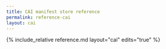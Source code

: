 ```yaml
---
title: CAI manifest store reference
permalink: reference-cai
layout: cai
---
```


{% include_relative reference.md layout="cai" edits="true" %}

